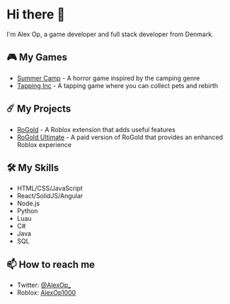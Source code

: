 # Hi there 👋

I'm Alex Op, a game developer and full stack developer from Denmark.

## 🎮 My Games

- [Summer Camp](https://www.roblox.com/games/3162363365/Summer-Camp-Story) - A horror game inspired by the camping genre
- [Tapping Inc](https://www.roblox.com/games/5967519266/Tapping-Inc-Clicker) - A tapping game where you can collect pets and rebirth

## ☄️ My Projects

- [RoGold](https://rogold.live) - A Roblox extension that adds useful features
- [RoGold Ultimate](https://rogold.live/ultimate) - A paid version of RoGold that provides an enhanced Roblox experience

## 🛠️ My Skills

- HTML/CSS/JavaScript
- React/SolidJS/Angular
- Node.js
- Python
- Luau
- C#
- Java
- SQL

## 📫 How to reach me

- Twitter: [@AlexOp_](https://twitter.com/AlexOp_)
- Roblox: [AlexOp1000](https://www.roblox.com/users/50654562/profile)

